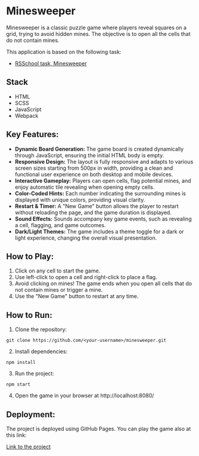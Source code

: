# Minesweeper

Minesweeper is a classic puzzle game where players reveal squares on a grid, trying to avoid hidden mines. The objective is to open all the cells that do not contain mines.

This application is based on the following task:

- [RSSchool task, Minesweeper](https://github.com/rolling-scopes-school/tasks/blob/master/tasks/minesweeper/README.md)

## Stack
 - HTML
 - SCSS
 - JavaScript
 - Webpack

## Key Features:
 - **Dynamic Board Generation:** The game board is created dynamically through JavaScript, ensuring the initial HTML body is empty.
 - **Responsive Design:** The layout is fully responsive and adapts to various screen sizes starting from 500px in width, providing a clean and functional user experience on both desktop and mobile devices.
 - **Interactive Gameplay:** Players can open cells, flag potential mines, and enjoy automatic tile revealing when opening empty cells.
 - **Color-Coded Hints:** Each number indicating the surrounding mines is displayed with unique colors, providing visual clarity.
 - **Restart & Timer:** A "New Game" button allows the player to restart without reloading the page, and the game duration is displayed.
 - **Sound Effects:** Sounds accompany key game events, such as revealing a cell, flagging, and game outcomes.
 - **Dark/Light Themes:** The game includes a theme toggle for a dark or light experience, changing the overall visual presentation.

## How to Play:

1. Click on any cell to start the game.
2. Use left-click to open a cell and right-click to place a flag.
3. Avoid clicking on mines! The game ends when you open all cells that do not contain mines or trigger a mine.
4. Use the "New Game" button to restart at any time.

## How to Run:

1. Clone the repository:
```Shell
git clone https://github.com/<your-username>/minesweeper.git
```
2. Install dependencies:
```Shell
npm install
```
3. Run the project:
```Shell
npm start
```
4. Open the game in your browser at http://localhost:8080/

## Deployment:

The project is deployed using GitHub Pages. You can play the game also at this link:

[Link to the project](https://kate-shepel.github.io/Minesweeper/)